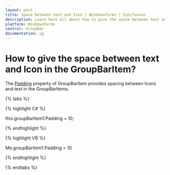 ```yaml
---
layout: post
title: Space between text and Icon | WindowsForms | Syncfusion
description: Learn here all about how to give the space between text and Icon in the WindowsForms GroupBarItem and more.
platform: WindowsForms
control: GroupBar
documentation: ug
---
```

# How to give the space between text and Icon in the GroupBarItem?

The [Padding](https://help.syncfusion.com/cr/windowsforms/Syncfusion.Windows.Forms.Tools.GroupBarItem.html#Syncfusion_Windows_Forms_Tools_GroupBarItem_Padding) property of GroupBarItem provides spacing between Icons and text in the GroupBarItems.

{% tabs %}

{% highlight C# %}  

this.groupBarItem1.Padding = 10; 

{% endhighlight %}


{% highlight VB %}

Me.groupBarItem1.Padding = 10 

{% endhighlight %}

{% endtabs %}
